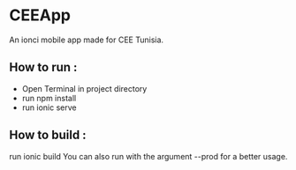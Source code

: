 # CEEApp
An ionci mobile app made for CEE Tunisia.

## How to run :
- Open Terminal in project directory
- run npm install
- run ionic serve

## How to build :
run ionic build 
You can also run with the argument --prod for a better usage.



